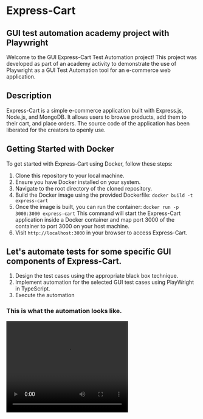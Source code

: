 # Express-Cart

## GUI test automation academy project with Playwright

Welcome to the GUI Express-Cart Test Automation project! This project was developed as part of an academy activity to demonstrate the use of Playwright as a GUI Test Automation tool for an e-commerce web application.

## Description

Express-Cart is a simple e-commerce application built with Express.js, Node.js, and MongoDB. It allows users to browse products, add them to their cart, and place orders. The source code of the application has been liberated for the creators to openly use.

## Getting Started with Docker

To get started with Express-Cart using Docker, follow these steps:

1. Clone this repository to your local machine.
2. Ensure you have Docker installed on your system.
3. Navigate to the root directory of the cloned repository.
4. Build the Docker image using the provided Dockerfile:
   `docker build -t express-cart`
5. Once the image is built, you can run the container:
   `docker run -p 3000:3000 express-cart`
   This command will start the Express-Cart application inside a Docker container and map port 3000 of the container to port 3000 on your host machine.
6. Visit `http://localhost:3000` in your browser to access Express-Cart.

## Let's automate tests for some specific GUI components of Express-Cart.

1. Design the test cases using the appropriate black box technique.
2. Implement automation for the selected GUI test cases using PlayWright in TypeScript.
3. Execute the automation

### This is what the automation looks like.

<video width="320" height="240" controls>
  <source src="https://jmp.sh/s/6pmrTMHfmRRmYAZErNYM" type="video/webm">
  Your browser does not support the video tag.
</video>
